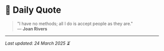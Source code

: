 # 📜 Daily Quote

> "I have no methods; all I do is accept people as they are."  
> — **Joan Rivers**

---

_Last updated: 24 March 2025 ⏳_
